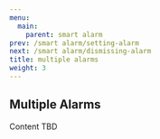 ```yaml
---
menu:
  main:
    parent: smart alarm
prev: /smart alarm/setting-alarm
next: /smart alarm/dismissing-alarm
title: multiple alarms
weight: 3
---
```


## Multiple Alarms


Content TBD
